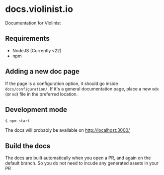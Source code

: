 # docs.violinist.io
Documentation for Violinist

## Requirements

- NodeJS (Currently v22)
- npm

## Adding a new doc page

If the page is a configuration option, it should go inside `docs/configuration/`. If it's a general documentation page, place a new `mdx` (or `md`) file in the preferred location.

## Development mode

```
$ npm start
```

The docs will probably be available on [http://localhost:3000/](http://localhost:3000/)

## Build the docs

The docs are built automatically when you open a PR, and again on the default branch. So you do not need to incude any generated assets in your PR

